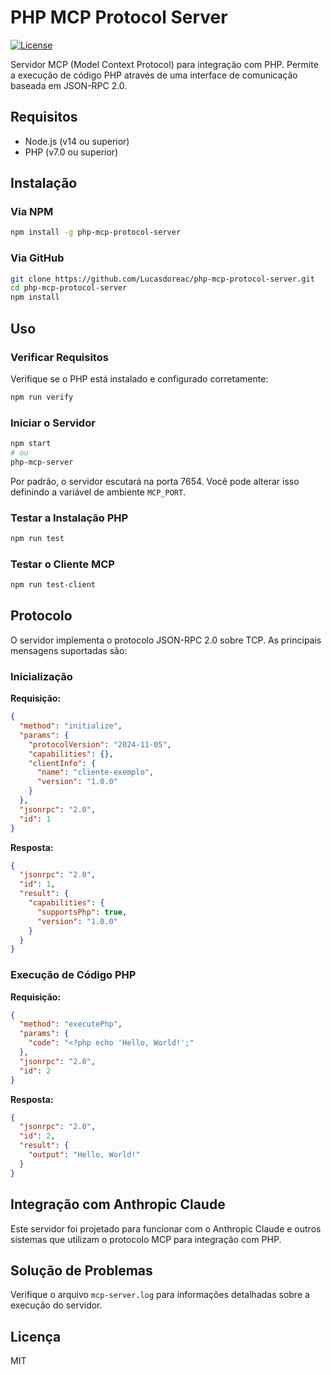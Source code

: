 # PHP MCP Protocol Server

[![License](https://img.shields.io/badge/license-MIT-blue.svg)](LICENSE)

Servidor MCP (Model Context Protocol) para integração com PHP. Permite a execução de código PHP através de uma interface de comunicação baseada em JSON-RPC 2.0.

## Requisitos

- Node.js (v14 ou superior)
- PHP (v7.0 ou superior)

## Instalação

### Via NPM

```bash
npm install -g php-mcp-protocol-server
```

### Via GitHub

```bash
git clone https://github.com/Lucasdoreac/php-mcp-protocol-server.git
cd php-mcp-protocol-server
npm install
```

## Uso

### Verificar Requisitos

Verifique se o PHP está instalado e configurado corretamente:

```bash
npm run verify
```

### Iniciar o Servidor

```bash
npm start
# ou
php-mcp-server
```

Por padrão, o servidor escutará na porta 7654. Você pode alterar isso definindo a variável de ambiente `MCP_PORT`.

### Testar a Instalação PHP

```bash
npm run test
```

### Testar o Cliente MCP

```bash
npm run test-client
```

## Protocolo

O servidor implementa o protocolo JSON-RPC 2.0 sobre TCP. As principais mensagens suportadas são:

### Inicialização

**Requisição:**
```json
{
  "method": "initialize",
  "params": {
    "protocolVersion": "2024-11-05",
    "capabilities": {},
    "clientInfo": {
      "name": "cliente-exemplo",
      "version": "1.0.0"
    }
  },
  "jsonrpc": "2.0",
  "id": 1
}
```

**Resposta:**
```json
{
  "jsonrpc": "2.0",
  "id": 1,
  "result": {
    "capabilities": {
      "supportsPhp": true,
      "version": "1.0.0"
    }
  }
}
```

### Execução de Código PHP

**Requisição:**
```json
{
  "method": "executePhp",
  "params": {
    "code": "<?php echo 'Hello, World!';"
  },
  "jsonrpc": "2.0",
  "id": 2
}
```

**Resposta:**
```json
{
  "jsonrpc": "2.0",
  "id": 2,
  "result": {
    "output": "Hello, World!"
  }
}
```

## Integração com Anthropic Claude

Este servidor foi projetado para funcionar com o Anthropic Claude e outros sistemas que utilizam o protocolo MCP para integração com PHP.

## Solução de Problemas

Verifique o arquivo `mcp-server.log` para informações detalhadas sobre a execução do servidor.

## Licença

MIT